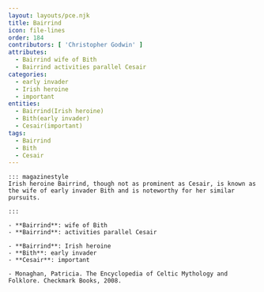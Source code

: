 ```yaml
---
layout: layouts/pce.njk
title: Bairrind
icon: file-lines
order: 184
contributors: [ 'Christopher Godwin' ]
attributes:
  - Bairrind wife of Bith
  - Bairrind activities parallel Cesair
categories:
  - early invader
  - Irish heroine
  - important
entities:
  - Bairrind(Irish heroine)
  - Bith(early invader)
  - Cesair(important)
tags:
  - Bairrind
  - Bith
  - Cesair
---
```

``` tab [group1:Info]
::: magazinestyle
Irish heroine Bairrind, though not as prominent as Cesair, is known as the wife of early invader Bith and is noteworthy for her similar pursuits.

:::
```
``` tab [group1:Attributes]
- **Bairrind**: wife of Bith
- **Bairrind**: activities parallel Cesair
```
``` tab [group1:Entities]
- **Bairrind**: Irish heroine
- **Bith**: early invader
- **Cesair**: important
```
``` tab [group1:Sources]
- Monaghan, Patricia. The Encyclopedia of Celtic Mythology and Folklore. Checkmark Books, 2008.
```
